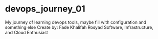 # devops_journey_01
My journey of learning devops tools, maybe fill with configuration and something else
Create by: Fade Khalifah Rosyad
Software, Infrastructure, and Cloud Enthusiast

